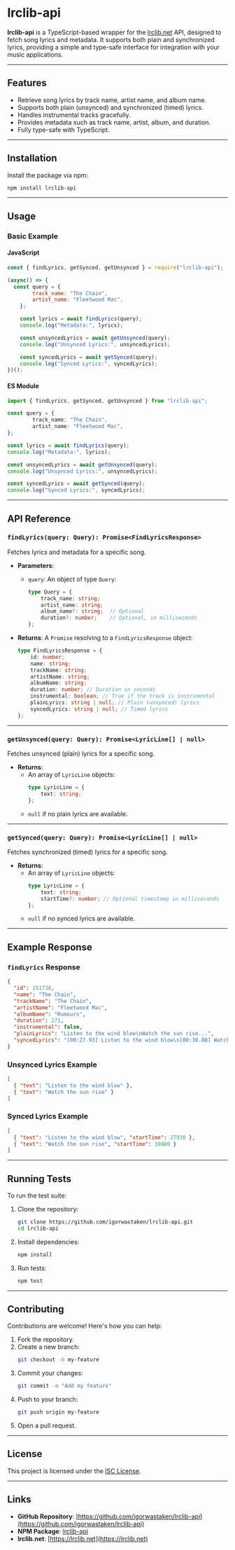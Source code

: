 # lrclib-api

**lrclib-api** is a TypeScript-based wrapper for the [lrclib.net](https://lrclib.net) API, designed to fetch song lyrics and metadata. It supports both plain and synchronized lyrics, providing a simple and type-safe interface for integration with your music applications.

---

## Features

- Retrieve song lyrics by track name, artist name, and album name.
- Supports both plain (unsynced) and synchronized (timed) lyrics.
- Handles instrumental tracks gracefully.
- Provides metadata such as track name, artist, album, and duration.
- Fully type-safe with TypeScript.

---

## Installation

Install the package via npm:

```bash
npm install lrclib-api
```

---

## Usage

### Basic Example

#### JavaScript
```js
const { findLyrics, getSynced, getUnsynced } = require("lrclib-api");

(async() => {
  const query = {
        track_name: "The Chain",
        artist_name: "Fleetwood Mac",
    };

    const lyrics = await findLyrics(query);
    console.log("Metadata:", lyrics);

    const unsyncedLyrics = await getUnsynced(query);
    console.log("Unsynced Lyrics:", unsyncedLyrics);

    const syncedLyrics = await getSynced(query);
    console.log("Synced Lyrics:", syncedLyrics);
})();
```

#### ES Module
```ts
import { findLyrics, getSynced, getUnsynced } from "lrclib-api";

const query = {
        track_name: "The Chain",
        artist_name: "Fleetwood Mac",
};

const lyrics = await findLyrics(query);
console.log("Metadata:", lyrics);

const unsyncedLyrics = await getUnsynced(query);
console.log("Unsynced Lyrics:", unsyncedLyrics);

const syncedLyrics = await getSynced(query);
console.log("Synced Lyrics:", syncedLyrics);
```

---

## API Reference

### `findLyrics(query: Query): Promise<FindLyricsResponse>`

Fetches lyrics and metadata for a specific song.

- **Parameters**:
  - `query`: An object of type `Query`:
    ```ts
    type Query = {
        track_name: string;
        artist_name: string;
        album_name?: string;  // Optional
        duration?: number;    // Optional, in milliseconds
    };
    ```

- **Returns**:
  A `Promise` resolving to a `FindLyricsResponse` object:
  ```ts
  type FindLyricsResponse = {
      id: number;
      name: string;
      trackName: string;
      artistName: string;
      albumName: string;
      duration: number; // Duration in seconds
      instrumental: boolean; // True if the track is instrumental
      plainLyrics: string | null; // Plain (unsynced) lyrics
      syncedLyrics: string | null; // Timed lyrics
  };
  ```

---

### `getUnsynced(query: Query): Promise<LyricLine[] | null>`

Fetches unsynced (plain) lyrics for a specific song.

- **Returns**:
  - An array of `LyricLine` objects:
    ```ts
    type LyricLine = {
        text: string;
    };
    ```
  - `null` if no plain lyrics are available.

---

### `getSynced(query: Query): Promise<LyricLine[] | null>`

Fetches synchronized (timed) lyrics for a specific song.

- **Returns**:
  - An array of `LyricLine` objects:
    ```ts
    type LyricLine = {
        text: string;
        startTime?: number; // Optional timestamp in milliseconds
    };
    ```
  - `null` if no synced lyrics are available.

---

## Example Response

### `findLyrics` Response

```json
{
  "id": 151738,
  "name": "The Chain",
  "trackName": "The Chain",
  "artistName": "Fleetwood Mac",
  "albumName": "Rumours",
  "duration": 271,
  "instrumental": false,
  "plainLyrics": "Listen to the wind blow\nWatch the sun rise...",
  "syncedLyrics": "[00:27.93] Listen to the wind blow\n[00:30.88] Watch the sun rise..."
}
```

### Unsynced Lyrics Example

```json
[
  { "text": "Listen to the wind blow" },
  { "text": "Watch the sun rise" }
]
```

### Synced Lyrics Example

```json
[
  { "text": "Listen to the wind blow", "startTime": 27930 },
  { "text": "Watch the sun rise", "startTime": 30880 }
]
```

---

## Running Tests

To run the test suite:

1. Clone the repository:
   ```bash
   git clone https://github.com/igorwastaken/lrclib-api.git
   cd lrclib-api
   ```

2. Install dependencies:
   ```bash
   npm install
   ```

3. Run tests:
   ```bash
   npm test
   ```

---

## Contributing

Contributions are welcome! Here's how you can help:

1. Fork the repository.
2. Create a new branch:
   ```bash
   git checkout -b my-feature
   ```
3. Commit your changes:
   ```bash
   git commit -m "Add my feature"
   ```
4. Push to your branch:
   ```bash
   git push origin my-feature
   ```
5. Open a pull request.

---

## License

This project is licensed under the [ISC License](https://opensource.org/licenses/ISC).

---

## Links

- **GitHub Repository**: [https://github.com/igorwastaken/lrclib-api](https://github.com/igorwastaken/lrclib-api)
- **NPM Package**: [lrclib-api](https://www.npmjs.com/package/lrclib-api)
- **lrclib.net**: [https://lrclib.net](https://lrclib.net)
